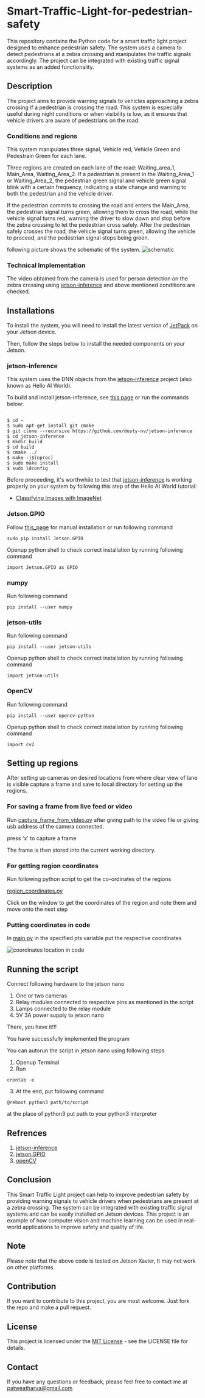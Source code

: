 # Smart-Traffic-Light-for-pedestrian-safety
This repository contains the Python code for a smart traffic light project designed to enhance pedestrian safety. The system uses a camera to detect pedestrians at a zebra crossing and manipulates the traffic signals accordingly. The project can be integrated with existing traffic signal systems as an added functionality.


## Description
The project aims to provide warning signals to vehicles approaching a zebra crossing if a pedestrian is crossing the road. This system is especially useful during night conditions or when visibility is low, as it ensures that vehicle drivers are aware of pedestrians on the road.

### Conditions and regions
This system manipulates three signal, Vehicle red, Vehicle Green and Pedestrain Green for each lane.

Three regions are created on each lane of the road: Waiting_area_1, Main_Area, Waiting_Area_2. If a pedestrian is present in the Waiting_Area_1 or Waiting_Area_2, the pedestrian green signal and vehicle green signal blink with a certain frequency, indicating a state change and warning to both the pedestrian and the vehicle driver. 

If the pedestrian commits to crossing the road and enters the Main_Area, the pedestrian signal turns green, allowing them to cross the road, while the vehicle signal turns red, warning the driver to slow down and stop before the zebra crossing to let the pedestrian cross safely. After the pedestrian safely crosses the road, the vehicle signal turns green, allowing the vehicle to proceed, and the pedestrian signal stops being green.


following picture shows the schematic of the system.
![schematic](images/setup_schematic.png)

### Technical Implementation
The video obtained from the camera is used for person detection on the zebra crossing using [jetson-inference](https://github.com/dusty-nv/jetson-inference) and above mentioned conditions are checked.


## Installations
To install the system, you will need to install the latest version of [JetPack](https://developer.nvidia.com/embedded/jetpack) on your Jetson device. 


Then, follow the steps below to install the needed components on your Jetson.

### jetson-inference

This system uses the DNN objects from the [jetson-inference](https://github.com/dusty-nv/jetson-inference) project (also known as Hello AI World). 

To build and install jetson-inference, see [this page](https://github.com/dusty-nv/jetson-inference/blob/master/docs/building-repo-2.md) or run the commands below:

```

$ cd ~
$ sudo apt-get install git cmake
$ git clone --recursive https://github.com/dusty-nv/jetson-inference
$ cd jetson-inference
$ mkdir build
$ cd build
$ cmake ../
$ make -j$(nproc)
$ sudo make install
$ sudo ldconfig

```
Before proceeding, it's worthwhile to test that [jetson-inference](https://github.com/dusty-nv/jetson-inference)  is working properly on your system by following this step of the Hello AI World tutorial:

* [Classifying Images with ImageNet](https://github.com/dusty-nv/jetson-inference/blob/master/docs/imagenet-console-2.md)


### Jetson.GPIO

Follow [this_page](https://pypi.org/project/Jetson.GPIO/#:~:text=In%20order%20to%20use%20the,to%20the%20newly%20created%20group.&text=Install%20custom%20udev%20rules%20by%20copying%20the%2099%2Dgpio.) for manual installation or run following command

```
sudo pip install Jetson.GPIO
```

Openup python shell to check correct installation by running following command

```
import Jetson.GPIO as GPIO
```

### numpy

Run following command

```
pip install --user numpy
```

### jetson-utils

Run following command

```
pip install --user jetson-utils
```

Openup python shell to check correct installation by running following command

```
import jetson-utils
```

### OpenCV

Run following command

```
pip install --user opencv-python
```

Openup python shell to check correct installation by running following command

```
import cv2
```

## Setting up regions

After setting up cameras on desired locations from where clear view of lane is visible capture a frame and save to local directory for setting up the regions.

### For saving a frame from live feed or video 

Run [capture_frame_from_video.py](https://github.com/patweatharva/Smart-Traffic-Light-for-pedestrian-safety/blob/main/capture_frame_from_video.py) after giving path to the video file or giving usb address of the camera connected.

press 'x' to capture a frame

The frame is then stored into the current working directory.

### For getting region coordinates

Run following python script to get the co-ordinates of the regions

[region_coordinates.py](https://github.com/patweatharva/Smart-Traffic-Light-for-pedestrian-safety/blob/main/region_coordinates.py)

Click on the window to get the coordinates of the region and note them and move onto the next step

### Putting coordinates in code

In [main.py](https://github.com/patweatharva/Smart-Traffic-Light-for-pedestrian-safety/blob/main/main.py) in the specified pts variable put the respective coordinates

![coordinates location in code](images/region_coordinates_copy.png) 


## Running the script

Connect following hardware to the jetson nano

1. One or two cameras
2. Relay modules connected to respective pins as mentioned in the script
3. Lamps connected to the relay module
4. 5V 3A power supply to jetson nano


There, you have it!!! 

You have successfully implemented the program 

You can autorun the script in jetson nano using following steps

1. Openup Terminal
2. Run

```
crontab -e
```
3. At the end, put following command

```
@reboot python3 path/to/script
```
at the place of python3 put path to your python3 interpreter


## Refrences 

1. [jetson-inference](https://github.com/dusty-nv/jetson-inference)
2. [jetson.GPIO](https://pypi.org/project/Jetson.GPIO/)
3. [openCV](https://opencv.org/)


## Conclusion
This Smart Traffic Light project can help to improve pedestrian safety by providing warning signals to vehicle drivers when pedestrians are present at a zebra crossing. The system can be integrated with existing traffic signal systems and can be easily installed on Jetson devices. This project is an example of how computer vision and machine learning can be used in real-world applications to improve safety and quality of life.

## Note
Please note that the above code is tested on Jetson Xavier, It may not work on other platforms.

## Contribution
If you want to contribute to this project, you are most welcome. Just fork the repo and make a pull request.

## License
This project is licensed under the [MIT License](https://github.com/patweatharva/Smart-Traffic-Light-for-pedestrian-safety/blob/main/LICENSE) - see the LICENSE file for details.

## Contact
If you have any questions or feedback, please feel free to contact me at [patweatharva@gmail.com](patweatharva@gmail.com)

